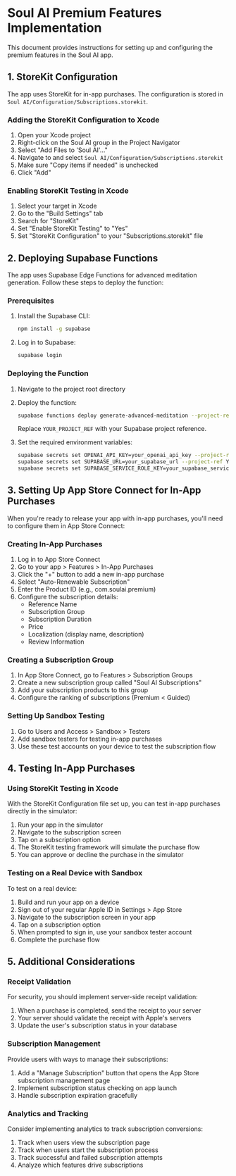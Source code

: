 # Soul AI Premium Features Implementation

This document provides instructions for setting up and configuring the premium features in the Soul AI app.

## 1. StoreKit Configuration

The app uses StoreKit for in-app purchases. The configuration is stored in `Soul AI/Configuration/Subscriptions.storekit`.

### Adding the StoreKit Configuration to Xcode

1. Open your Xcode project
2. Right-click on the Soul AI group in the Project Navigator
3. Select "Add Files to 'Soul AI'..."
4. Navigate to and select `Soul AI/Configuration/Subscriptions.storekit`
5. Make sure "Copy items if needed" is unchecked
6. Click "Add"

### Enabling StoreKit Testing in Xcode

1. Select your target in Xcode
2. Go to the "Build Settings" tab
3. Search for "StoreKit"
4. Set "Enable StoreKit Testing" to "Yes"
5. Set "StoreKit Configuration" to your "Subscriptions.storekit" file

## 2. Deploying Supabase Functions

The app uses Supabase Edge Functions for advanced meditation generation. Follow these steps to deploy the function:

### Prerequisites

1. Install the Supabase CLI:
   ```bash
   npm install -g supabase
   ```

2. Log in to Supabase:
   ```bash
   supabase login
   ```

### Deploying the Function

1. Navigate to the project root directory
2. Deploy the function:
   ```bash
   supabase functions deploy generate-advanced-meditation --project-ref YOUR_PROJECT_REF
   ```
   Replace `YOUR_PROJECT_REF` with your Supabase project reference.

3. Set the required environment variables:
   ```bash
   supabase secrets set OPENAI_API_KEY=your_openai_api_key --project-ref YOUR_PROJECT_REF
   supabase secrets set SUPABASE_URL=your_supabase_url --project-ref YOUR_PROJECT_REF
   supabase secrets set SUPABASE_SERVICE_ROLE_KEY=your_supabase_service_role_key --project-ref YOUR_PROJECT_REF
   ```

## 3. Setting Up App Store Connect for In-App Purchases

When you're ready to release your app with in-app purchases, you'll need to configure them in App Store Connect:

### Creating In-App Purchases

1. Log in to App Store Connect
2. Go to your app > Features > In-App Purchases
3. Click the "+" button to add a new in-app purchase
4. Select "Auto-Renewable Subscription"
5. Enter the Product ID (e.g., com.soulai.premium)
6. Configure the subscription details:
   - Reference Name
   - Subscription Group
   - Subscription Duration
   - Price
   - Localization (display name, description)
   - Review Information

### Creating a Subscription Group

1. In App Store Connect, go to Features > Subscription Groups
2. Create a new subscription group called "Soul AI Subscriptions"
3. Add your subscription products to this group
4. Configure the ranking of subscriptions (Premium < Guided)

### Setting Up Sandbox Testing

1. Go to Users and Access > Sandbox > Testers
2. Add sandbox testers for testing in-app purchases
3. Use these test accounts on your device to test the subscription flow

## 4. Testing In-App Purchases

### Using StoreKit Testing in Xcode

With the StoreKit Configuration file set up, you can test in-app purchases directly in the simulator:

1. Run your app in the simulator
2. Navigate to the subscription screen
3. Tap on a subscription option
4. The StoreKit testing framework will simulate the purchase flow
5. You can approve or decline the purchase in the simulator

### Testing on a Real Device with Sandbox

To test on a real device:

1. Build and run your app on a device
2. Sign out of your regular Apple ID in Settings > App Store
3. Navigate to the subscription screen in your app
4. Tap on a subscription option
5. When prompted to sign in, use your sandbox tester account
6. Complete the purchase flow

## 5. Additional Considerations

### Receipt Validation

For security, you should implement server-side receipt validation:

1. When a purchase is completed, send the receipt to your server
2. Your server should validate the receipt with Apple's servers
3. Update the user's subscription status in your database

### Subscription Management

Provide users with ways to manage their subscriptions:

1. Add a "Manage Subscription" button that opens the App Store subscription management page
2. Implement subscription status checking on app launch
3. Handle subscription expiration gracefully

### Analytics and Tracking

Consider implementing analytics to track subscription conversions:

1. Track when users view the subscription page
2. Track when users start the subscription process
3. Track successful and failed subscription attempts
4. Analyze which features drive subscriptions 
